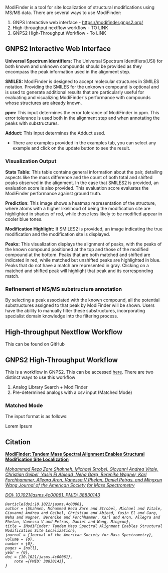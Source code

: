 
ModiFinder is a tool for site localization of structural modifications using MS/MS data. There are several ways to use ModiFinder:

1. GNPS Interactive web interface - https://modifinder.gnps2.org/
2. High-throughput nextflow workflow - TO LINK
3. GNPS2 High-Throughput Workflow - To LINK

## GNPS2 Interactive Web Interface

**Universal Spectrum Identifiers:** The Universal Spectrum Identifiers(USI) for both known and unknown compounds should be provided as they encompass the peak information used in the alignment step.

**SMILES:** ModiFinder is designed to accept molecular structures in SMILES notation. Providing the SMILES for the unknown compound is optional and is used to generate additional results that are particularly useful for evaluating and visualizing ModiFinder's performance with compounds whose structures are already known.

**ppm:** This input determines the error tolerance of ModiFinder in ppm. This error tolerance is used both in the alignment step and when annotating the peaks with substructures.

**Adduct:** This input determines the Adduct used.

* There are examples provided in the examples tab, you can select any example and click on the update button to see the result.

### Visualization Output

**Stats Table:** This table contains general information about the pair, detailing aspects like the mass difference and the count of both total and shifted peaks observed in the alignment. In the case that SMILES2 is provided, an evaluation score is also provided. This evaluation score evaluates the ModiFinder performance against ground truth.

**Prediction:** This image shows a heatmap representation of the structure, where atoms with a higher likelihood of being the modification site are highlighted in shades of red, while those less likely to be modified appear in cooler blue tones.

**Modification Highlight:** If SMILES2 is provided, an image indicating the true modification and the modification site is displayed.

**Peaks:** This visualization displays the alignment of peaks, with the peaks of the known compound positioned at the top and those of the modified compound at the bottom. Peaks that are both matched and shifted are indicated in red, while matched but unshifted peaks are highlighted in blue. Peaks that do not have a match are represented in gray. Clicking on a matched and shifted peak will highlight that peak and its corresponding match.

### Refinement of MS/MS substructure annotation

By selecting a peak associated with the known compound, all the potential substructures assigned to that peak by ModiFinder will be shown. Users have the ability to manually filter these substructures, incorporating specialist domain knowledge into the filtering process.

## High-throughput Nextflow Workflow

This can be found on GitHub

## GNPS2 High-Throughput Workflow

This is a workflow in GNPS2. This can be accessed [here](gnps2.org). There are two distinct ways to use this workflow

1. Analog Library Search + ModiFinder
2. Pre-determined analogs with a csv input (Matched Mode)

### Matched Mode

The input format is as follows:

Lorem Ipsum

## Citation
[
    **ModiFinder: Tandem Mass Spectral Alignment Enables Structural Modification Site Localization**](https://pubs.acs.org/doi/10.1021/jasms.4c00061)

[<em>Mohammad Reza Zare Shahneh, Michael Strobel, Giovanni Andrea Vitale, Christian Geibel, Yasin El Abiead, Neha Garg, Berenike Wagner, Karl Forchhammer, Allegra Aron, Vanessa V Phelan, Daniel Petras, and Mingxun Wang
Journal of the American Society for Mass Spectrometry<em>](https://pubs.acs.org/doi/10.1021/jasms.4c00061)

[DOI: <em>10.1021/jasms.4c00061<em>, PMID: <em>38830143<em>](https://pubs.acs.org/doi/10.1021/jasms.4c00061)

```
@article{doi:10.1021/jasms.4c00061,
author = {Shahneh, Mohammad Reza Zare and Strobel, Michael and Vitale, Giovanni Andrea and Geibel, Christian and Abiead, Yasin El and Garg, Neha and Wagner, Berenike and Forchhammer, Karl and Aron, Allegra and Phelan, Vanessa V and Petras, Daniel and Wang, Mingxun},
title = {ModiFinder: Tandem Mass Spectral Alignment Enables Structural Modification Site Localization},
journal = {Journal of the American Society for Mass Spectrometry},
volume = {0},
number = {0},
pages = {null},
year = {0},
doi = {10.1021/jasms.4c00061},
    note ={PMID: 38830143},
}
```
